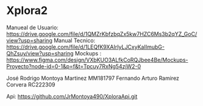 # Xplora2

Manueal de Usuario: https://drive.google.com/file/d/1QMZrKbfzbqZx5kw7HZC6Ms3b2qYZ_GoC/view?usp=sharing
Manual Tecnico: https://drive.google.com/file/d/1LEQfK9XAIrIyLJCxyKaIImubG-QhZsuy/view?usp=sharing
Mockups : https://www.figma.com/design/VXbKUO3ALfkCoRQJbee4Be/Mockups-Proyecto?node-id=0-1&p=f&t=Tpcuy7RxNg54zjW2-0

José Rodrigo Montoya Martinez MM181797
Fernando Arturo Ramirez Corvera RC222309


Api: https://github.com/JrMontoya490/XploraApi.git
